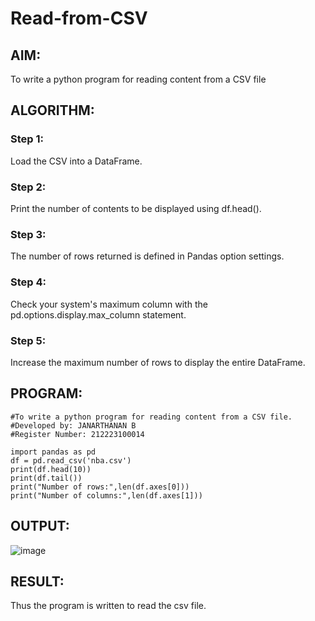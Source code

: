 # Read-from-CSV

## AIM:
To write a python program for reading content from a CSV file

## ALGORITHM:
### Step 1:
Load the CSV into a DataFrame.
### Step 2:
Print the number of contents to be displayed using df.head().
### Step 3:
The number of rows returned is defined in Pandas option settings.
### Step 4:
Check your system's maximum column with the pd.options.display.max_column statement.
### Step 5:
Increase the maximum number of rows to display the entire DataFrame.

## PROGRAM:
```
#To write a python program for reading content from a CSV file.
#Developed by: JANARTHANAN B
#Register Number: 212223100014

import pandas as pd
df = pd.read_csv('nba.csv')
print(df.head(10))
print(df.tail())
print("Number of rows:",len(df.axes[0]))
print("Number of columns:",len(df.axes[1]))
```

## OUTPUT:
![image](https://github.com/jokerjana/Read-from-CSV/assets/147173630/b01befba-67b4-4b9b-8e1d-5c19d379bafc)

## RESULT:
Thus the program is written to read the csv file.
